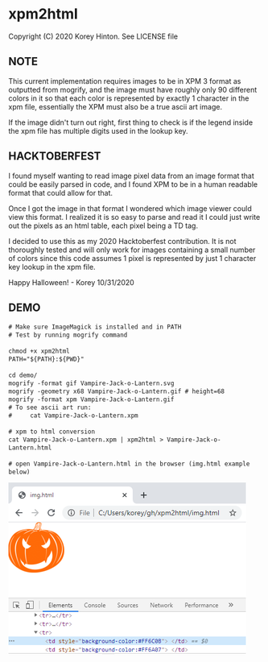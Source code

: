 # xpm2html

Copyright (C) 2020 Korey Hinton. See LICENSE file

## NOTE

This current implementation requires images to be in XPM 3 format as outputted
from mogrify, and the image must have roughly only 90 different colors in it so
that each color is represented by exactly 1 character in the xpm file,
essentially the XPM must also be a true ascii art image.

If the image didn't turn out right, first thing to check is if the legend
inside the xpm file has multiple digits used in the lookup key.

## HACKTOBERFEST

I found myself wanting to read image pixel data from an image format that could
be easily parsed in code, and I found XPM to be in a human readable format that
could allow for that.

Once I got the image in that format I wondered which image viewer could view
this format. I realized it is so easy to parse and read it I could just write
out the pixels as an html table, each pixel being a TD tag.

I decided to use this as my 2020 Hacktoberfest contribution. It is not
thoroughly tested and will only work for images containing a small number of
colors since this code assumes 1 pixel is represented by just 1 character key
lookup in the xpm file.

Happy Halloween! - Korey 10/31/2020

## DEMO

```
# Make sure ImageMagick is installed and in PATH
# Test by running mogrify command

chmod +x xpm2html
PATH="${PATH}:${PWD}"

cd demo/
mogrify -format gif Vampire-Jack-o-Lantern.svg
mogrify -geometry x68 Vampire-Jack-o-Lantern.gif # height=68
mogrify -format xpm Vampire-Jack-o-Lantern.gif
# To see ascii art run:
#     cat Vampire-Jack-o-Lantern.xpm

# xpm to html conversion
cat Vampire-Jack-o-Lantern.xpm | xpm2html > Vampire-Jack-o-Lantern.html

# open Vampire-Jack-o-Lantern.html in the browser (img.html example below) 
```

![Demo Screen Capture](demo/Capture.PNG)
